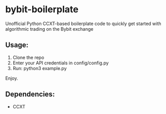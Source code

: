 # bybit-boilerplate
Unofficial Python CCXT-based boilerplate code to quickly get started with algorithmic trading on the Bybit exchange

## Usage:
1. Clone the repo
2. Enter your API credentials in config/config.py
3. Run: python3 example.py

Enjoy.

## Dependencies:
* CCXT

